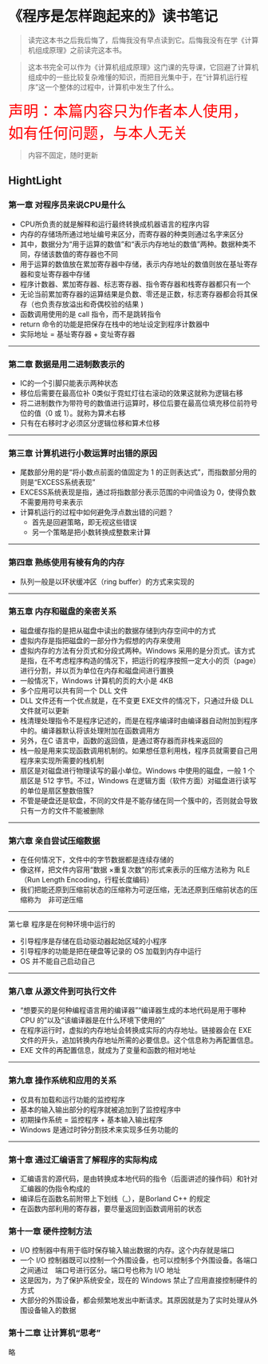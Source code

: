 # 《程序是怎样跑起来的》读书笔记

> 读完这本书之后我后悔了，后悔我没有早点读到它。后悔我没有在学《计算机组成原理》之前读完这本书。

> 这本书完全可以作为《计算机组成原理》这门课的先导课，它回避了计算机组成中的一些比较复杂难懂的知识，而把目光集中于，在“计算机运行程序”这一个整体的过程中，计算机中发生了什么。

<font style='color:red;font-size:30px;'>声明：本篇内容只为作者本人使用，如有任何问题，与本人无关</font>

> 内容不固定，随时更新

## HightLight

### 第一章 对程序员来说CPU是什么

- CPU所负责的就是解释和运行最终转换成机器语言的程序内容
- 内存的存储场所通过地址编号来区分，而寄存器的种类则通过名字来区分
- 其中，数据分为“用于运算的数值”和“表示内存地址的数值”两种。数据种类不同，存储该数值的寄存器也不同
- 用于运算的数值放在累加寄存器中存储，表示内存地址的数值则放在基址寄存器和变址寄存器中存储
- 程序计数器、累加寄存器、标志寄存器、指令寄存器和栈寄存器都只有一个
- 无论当前累加寄存器的运算结果是负数、零还是正数，标志寄存器都会将其保存（也负责存放溢出和奇偶校验的结果 )
- 函数调用使用的是 call 指令，而不是跳转指令
- return 命令的功能是把保存在栈中的地址设定到程序计数器中
- 实际地址 = 基址寄存器 + 变址寄存器

---

### 第二章 数据是用二进制数表示的

- IC的一个引脚只能表示两种状态
- 移位后需要在最高位补 0类似于霓虹灯往右滚动的效果这就称为逻辑右移
- 将二进制数作为带符号的数值进行运算时，移位后要在最高位填充移位前符号位的值（0 或 1）。就称为算术右移
- 只有在右移时才必须区分逻辑位移和算术位移


---

### 第三章 计算机进行小数运算时出错的原因

- 尾数部分用的是“将小数点前面的值固定为 1 的正则表达式”，而指数部分用的则是“EXCESS系统表现”
- EXCESS系统表现是指，通过将指数部分表示范围的中间值设为 0，使得负数不需要用符号来表示
- 计算机运行的过程中如何避免浮点数出错的问题？
	- 首先是回避策略，即无视这些错误
	- 另一个策略是把小数转换成整数来计算

---

### 第四章 熟练使用有棱有角的内存

- 队列一般是以环状缓冲区（ring buffer）的方式来实现的

---

### 第五章 内存和磁盘的亲密关系

- 磁盘缓存指的是把从磁盘中读出的数据存储到内存空间中的方式
- 虚拟内存是指把磁盘的一部分作为假想的内存来使用
- 虚拟内存的方法有分页式和分段式两种。Windows 采用的是分页式。该方式是指，在不考虑程序构造的情况下，把运行的程序按照一定大小的页（page）进行分割，并以页为单位在内存和磁盘间进行置换
- 一般情况下，Windows 计算机的页的大小是 4KB
- 多个应用可以共有同一个 DLL 文件
- DLL 文件还有一个优点就是，在不变更 EXE文件的情况下，只通过升级 DLL 文件就可以更新
- 栈清理处理指令不是程序记述的，而是在程序编译时由编译器自动附加到程序中的。编译器默认将该处理附加在函数调用方
- 另外，在C 语言中，函数的返回值，是通过寄存器而非栈来返回的
- 栈一般是用来实现函数调用机制的。如果想任意利用栈，程序员就需要自己用程序来实现所需要的栈机制
- 扇区是对磁盘进行物理读写的最小单位。Windows 中使用的磁盘，一般 1 个扇区是 512 字节。不过，Windows 在逻辑方面（软件方面）对磁盘进行读写的单位是扇区整数倍簇?
- 不管是硬盘还是软盘，不同的文件是不能存储在同一个簇中的，否则就会导致只有一方的文件不能被删除


---

### 第六章 亲自尝试压缩数据

- 在任何情况下，文件中的字节数据都是连续存储的
- 像这样，把文件内容用“数据 ×重复次数”的形式来表示的压缩方法称为 RLE（Run Length Encoding，行程长度编码）
- 我们把能还原到压缩前状态的压缩称为可逆压缩，无法还原到压缩前状态的压缩称为 非可逆压缩


---

第七章 程序是在何种环境中运行的

- 引导程序是存储在启动驱动器起始区域的小程序
- 引导程序的功能是把在硬盘等记录的 OS 加载到内存中运行
- OS 并不能自己启动自己


---

### 第八章 从源文件到可执行文件

- “想要买的是何种编程语言用的编译器”“编译器生成的本地代码是用于哪种 CPU 的”以及“该编译器是在什么环境下使用的”
- 在程序运行时，虚拟的内存地址会转换成实际的内存地址。链接器会在 EXE 文件的开头，追加转换内存地址所需的必要信息。这个信息称为再配置信息。
- EXE 文件的再配置信息，就成为了变量和函数的相对地址


---

### 第九章 操作系统和应用的关系

- 仅具有加载和运行功能的监控程序
- 基本的输入输出部分的程序就被追加到了监控程序中
- 初期操作系统 = 监控程序 + 基本输入输出程序
- Windows 是通过时钟分割技术来实现多任务功能的

---

### 第十章 通过汇编语言了解程序的实际构成

- 汇编语言的源代码，是由转换成本地代码的指令（后面讲述的操作码）和针对汇编器的伪指令构成的
- 编译后在函数名前附带上下划线（_），是Borland C++ 的规定
- 在函数内部利用的寄存器，要尽量返回到函数调用前的状态



### 第十一章 硬件控制方法

- I/O 控制器中有用于临时保存输入输出数据的内存。这个内存就是端口
- 一个 I/O 控制器既可以控制一个外围设备，也可以控制多个外围设备。各端口之间通过 端口号进行区分。端口号也称为 I/O 地址
- 这是因为，为了保护系统安全，现在的 Windows 禁止了应用直接控制硬件的方式
- 大部分的外围设备，都会频繁地发出中断请求。其原因就是为了实时处理从外围设备输入的数据



### 第十二章 让计算机“思考”

略
